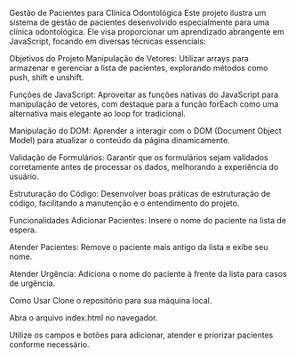 Gestão de Pacientes para Clínica Odontológica
Este projeto ilustra um sistema de gestão de pacientes desenvolvido especialmente para uma clínica odontológica. Ele visa proporcionar um aprendizado abrangente em JavaScript, focando em diversas técnicas essenciais:

Objetivos do Projeto
Manipulação de Vetores: Utilizar arrays para armazenar e gerenciar a lista de pacientes, explorando métodos como push, shift e unshift.

Funções de JavaScript: Aproveitar as funções nativas do JavaScript para manipulação de vetores, com destaque para a função forEach como uma alternativa mais elegante ao loop for tradicional.

Manipulação do DOM: Aprender a interagir com o DOM (Document Object Model) para atualizar o conteúdo da página dinamicamente.

Validação de Formulários: Garantir que os formulários sejam validados corretamente antes de processar os dados, melhorando a experiência do usuário.

Estruturação do Código: Desenvolver boas práticas de estruturação de código, facilitando a manutenção e o entendimento do projeto.

Funcionalidades
Adicionar Pacientes: Insere o nome do paciente na lista de espera.

Atender Pacientes: Remove o paciente mais antigo da lista e exibe seu nome.

Atender Urgência: Adiciona o nome do paciente à frente da lista para casos de urgência.

Como Usar
Clone o repositório para sua máquina local.

Abra o arquivo index.html no navegador.

Utilize os campos e botões para adicionar, atender e priorizar pacientes conforme necessário.
